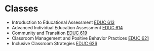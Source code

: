 # Classes

* Introduction to Educational Assessment [EDUC 613](EDUC613.html)
* Advanced Individual Education Assessment [EDUC 614](EDUC614.html)
* Community and Transition [EDUC 619](EDUC619.html)
* Classroom Management and Positive Behavior Practices [EDUC 621](EDUC621.html)
* Inclusive Classroom Strategies [EDUC 626](EDUC626.html) 
